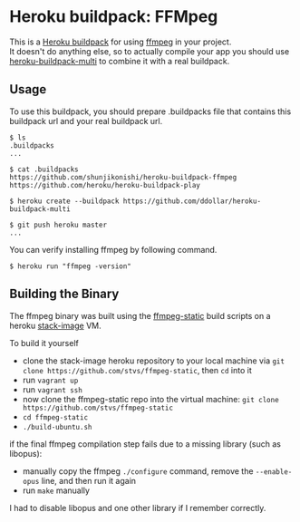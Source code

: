 Heroku buildpack: FFMpeg
=======================

This is a [Heroku buildpack](http://devcenter.heroku.com/articles/buildpacks) for using [ffmpeg](http://www.ffmpeg.org/) in your project.  
It doesn't do anything else, so to actually compile your app you should use [heroku-buildpack-multi](https://github.com/ddollar/heroku-buildpack-multi) to combine it with a real buildpack.

Usage
-----
To use this buildpack, you should prepare .buildpacks file that contains this buildpack url and your real buildpack url.  

    $ ls
    .buildpacks
    ...
    
    $ cat .buildpacks
    https://github.com/shunjikonishi/heroku-buildpack-ffmpeg
    https://github.com/heroku/heroku-buildpack-play

    $ heroku create --buildpack https://github.com/ddollar/heroku-buildpack-multi

    $ git push heroku master
    ...

You can verify installing ffmpeg by following command.

    $ heroku run "ffmpeg -version"


Building the Binary
-----

The ffmpeg binary was built using the [ffmpeg-static](https://github.com/stvs/ffmpeg-static) build scripts on a heroku [stack-image](https://github.com/heroku/stack-images) VM.

To build it yourself

- clone the stack-image heroku repository to your local machine via `git clone https://github.com/stvs/ffmpeg-static`, then `cd` into it
- run `vagrant up`
- run `vagrant ssh`
- now clone the ffmpeg-static repo into the virtual machine: `git clone https://github.com/stvs/ffmpeg-static`
- `cd ffmpeg-static`
- `./build-ubuntu.sh`

if the final ffmpeg compilation step fails due to a missing library (such as libopus):

- manually copy the ffmpeg `./configure` command, remove the `--enable-opus` line, and then run it again
- run `make` manually

I had to disable libopus and one other library if I remember correctly.


